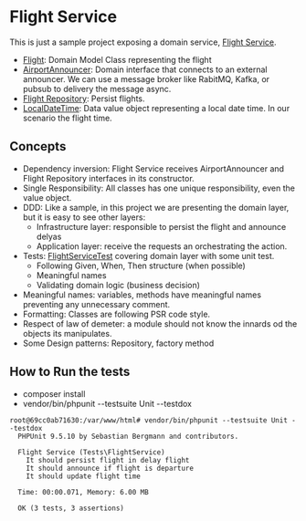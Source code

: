 # Flight Service
This is just a sample project exposing a domain service, [Flight Service](https://github.com/arturhayne/FlightService/blob/main/src/FlightService.php).

- [Flight](https://github.com/arturhayne/FlightService/blob/main/src/Flight.php): Domain Model Class representing the flight
- [AirportAnnouncer](https://github.com/arturhayne/FlightService/blob/main/src/AirportAnnouncer.php): Domain interface that connects to an external announcer. 
We can use a message broker like RabitMQ, Kafka, or pubsub to delivery the message async.
- [Flight Repository](https://github.com/arturhayne/FlightService/blob/main/src/FlightRepository.php): Persist flights. 
- [LocalDateTime](https://github.com/arturhayne/FlightService/blob/main/src/LocalDateTime.php): Data value object representing a local date time. In our scenario the flight time.

## Concepts
 - Dependency inversion: Flight Service receives AirportAnnouncer and Flight Repository interfaces in its constructor.
 - Single Responsibility: All classes has one unique responsibility, even the value object.
 - DDD: Like a sample, in this project we are presenting the domain layer, but it is easy to see other layers:
    - Infrastructure layer: responsible to persist the flight and announce delyas
    - Application layer: receive the requests an orchestrating the action.
 - Tests: [FlightServiceTest](https://github.com/arturhayne/FlightService/blob/main/tests/Unit/FlightServiceTest.php) covering domain layer with some unit test.
    - Following Given, When, Then structure (when possible)
    - Meaningful names
    - Validating domain logic (business decision)
 - Meaningful names: variables, methods have meaningful names preventing any unnecessary comment.   
 - Formatting: Classes are following PSR code style. 
 - Respect of law of demeter: a module should not know the innards od the objects its manipulates.
 - Some Design patterns: Repository, factory method
 
 ## How to Run the tests
 - composer install
 - vendor/bin/phpunit --testsuite Unit --testdox
 
 ```
 root@69cc0ab71630:/var/www/html# vendor/bin/phpunit --testsuite Unit --testdox
   PHPUnit 9.5.10 by Sebastian Bergmann and contributors.
   
   Flight Service (Tests\FlightService)
     It should persist flight in delay flight
     It should announce if flight is departure
     It should update flight time
   
   Time: 00:00.071, Memory: 6.00 MB
   
   OK (3 tests, 3 assertions)
```
